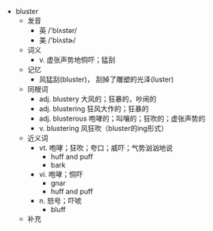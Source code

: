 - bluster
  - 发音
    - 英 /'blʌstər/
    - 美 /'blʌstɚ/
  - 词义
    - v. 虚张声势地恫吓；猛刮
  - 记忆
    - 风猛刮(bluster)， 刮掉了雕塑的光泽(luster)
  - 同根词
    - adj. blustery 大风的；狂暴的，吵闹的
    - adj. blustering 狂风大作的；狂暴的
    - adj. blusterous 咆哮的；叫嚷的；狂吹的；虚张声势的
    - v. blustering 风狂吹（bluster的ing形式）
  - 近义词
    - vt. 咆哮；狂吹；夸口；威吓；气势汹汹地说
      - huff and puff
      - bark
    - vi. 咆哮；恫吓
      - gnar
      - huff and puff
    - n. 怒号；吓唬
      - bluff
  - 补充